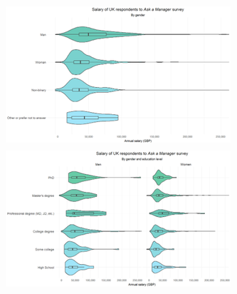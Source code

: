 ![Salary in UK by gender](survey_salaries_gender.png)


![Salary in UK by gender and education level](survey_salaries_gender_edu.png)

